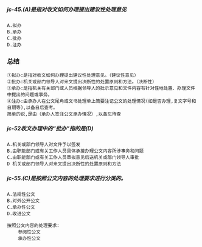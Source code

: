 ##### jc-45.(A)是指对收文如何办理提出建议性处理意见
    A.拟办
    B.承办
    C.批办
    D.注办

### 总结
    ①拟办:是指对收文如何办理提出建议性处理意见。（建议性意见）
    ②批办:机关或部门领导人对来文提出决断性的处置原则和方法。（决断性）
    ③承办:是指机关有关部门或人员根据领导人的批示意见和文件内容有针对性地处置、办理文件中提出的问题或事务。
    ④注办:由承办人在公文尾角或文书处理单上简要注记公文的处理情况(如是否办理,复文字号和日期等),以备日后查考。
    简单的说,是由（承办人签注公文承办情况）,以备忘待查    

##### jc-52收文办理中的“批办”指的是(D)
    A.机关或部门领导人对文件予以签发
    B.由职能部门或有关工作人员具体承接办理公文内容所涉事务和问题
    C.由职能部门或有关工作人员草拟意见后送机关或部门领导人审批
    D 机关或部门领导人对来文提出决断性的处置原则和方法

##### jc-55.(C)是按照公文内容的处理要求进行分类的。
    A.法规性公文
    B.对外公开公文
    C.承办性公文
    D.收进公文
    
    按照公文内容的处理要求:
        参阅性公文
        承办性公文
        
    



























        
    